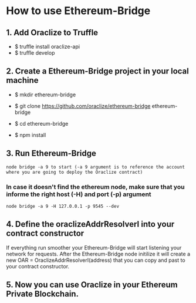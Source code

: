 # How to use Ethereum-Bridge

## 1. Add Oraclize to Truffle

  * $ truffle install oraclize-api
  * $ truffle develop

## 2. Create a Ethereum-Bridge project in your local machine

  * $ mkdir ethereum-bridge
  
  * $ git clone https://github.com/oraclize/ethereum-bridge ethereum-bridge
  
  * $ cd ethereum-bridge
  
  * $ npm install

## 3. Run Ethereum-Bridge
	node bridge -a 9 to start (-a 9 argument is to reference the account where you are going to deploy the Oraclize contract)
	
  ### In case it doesn't find the ethereum node, make sure that you informe the right host (-H) and port (-p) argument
	node bridge -a 9 -H 127.0.0.1 -p 9545 --dev
  
## 4. Define the oraclizeAddrResolverI into your contract constructor 
If everything run smoother your Ethereum-Bridge will start listening your network for requests. After the Ethereum-Bridge node initilize it will create a new OAR = OraclizeAddrResolverI(address) that you can copy and past to your contract constructor.

## 5. Now you can use Oraclize in your Ethereum Private Blockchain.




	
	
